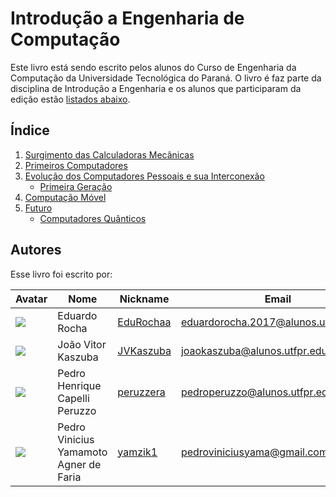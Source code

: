 
# Introdução a Engenharia de Computação

Este livro está sendo escrito pelos alunos do Curso de Engenharia da Computação da Universidade Tecnológica do Paraná. O livro é faz parte da disciplina de Introdução a Engenharia e os alunos que participaram da edição estão [listados abaixo](#Autores).

## Índice

1. [Surgimento das Calculadoras Mecânicas](capitulos/surgimento_das_calculadoras_mecanicas.md)
1. [Primeiros Computadores]()
1. [Evolução dos Computadores Pessoais e sua Interconexão]()
    - [Primeira Geração]()
1. [Computação Móvel]()
1. [Futuro](capitulos/futuro.md)
    - [Computadores Quânticos](capitulos/computadores_quanticos.md)




## Autores
Esse livro foi escrito por:

| Avatar | Nome | Nickname | Email |
| ------ | ---- | -------- | ----- |
| ![](https://secure.gravatar.com/avatar/50a0881c9275b9107c0bfb59b8f9326e?s=800&d=identicon)  | Eduardo Rocha | [EduRochaa](https://github.com/EduRochaa) | [eduardorocha.2017@alunos.utfpr.edu.br](mailto:eduardorocha.2017@alunos.utfpr.edu.br)
| ![](https://avatars.githubusercontent.com/u/73614738?v=4)  | João Vitor Kaszuba | [JVKaszuba](https://github.com/JVKaszuba) | [joaokaszuba@alunos.utfpr.edu.br](mailto:joaokaszuba@alunos.utfpr.edu.br)
|  ![](https://secure.gravatar.com/avatar/cec1634990143d9be0fd4c5783112007?s=800&d=identicon)  | Pedro Henrique Capelli Peruzzo | [peruzzera](https://github.com/peruzzera) | [pedroperuzzo@alunos.utfpr.edu.br](mailto:pedroperuzzo@alunos.utfpr.edu.br)
|  ![](https://gitlab.com/uploads/-/system/user/avatar/9168495/avatar.png?width=400)  | Pedro Vinicius Yamamoto Agner de Faria | [yamzik1](https://github.com/yamzik1) | [pedroviniciusyama@gmail.com](mailto:pedroviniciusyama@gmail.com)
